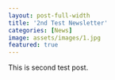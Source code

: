 ```yaml
---
layout: post-full-width
title: '2nd Test Newsletter'
categories: [News]
image: assets/images/1.jpg
featured: true
---
```


This is second test post.
